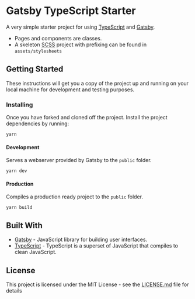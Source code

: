 # Gatsby TypeScript Starter

A very simple starter project for using [TypeScript](https://www.typescriptlang.org) and [Gatsby](https://www.gatsbyjs.org/).

* Pages and components are classes.  
* A skeleton [SCSS](https://sass-lang.com/documentation/syntax) project with prefixing can be found in `assets/stylesheets`

## Getting Started

These instructions will get you a copy of the project up and running on your local machine for development and testing purposes. 


### Installing

Once you have forked and cloned off the project. 
Install the project dependencies by running:

```
yarn
```

#### Development
Serves a webserver provided by Gatsby to the `public` folder.
```
yarn dev
```

#### Production
Compiles a production ready project to the `public` folder.

```
yarn build
```

## Built With

* [Gatsby](https://reactjs.org/) - JavaScript library for building user interfaces.
* [TypeScript](https://www.typescriptlang.org) - TypeScript is a superset of JavaScript that compiles to clean JavaScript.

## License

This project is licensed under the MIT License - see the [LICENSE.md](LICENSE.md) file for details
